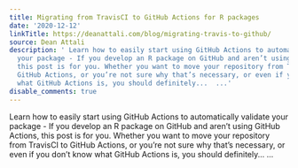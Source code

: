 ```yaml
---
title: Migrating from TravisCI to GitHub Actions for R packages
date: '2020-12-12'
linkTitle: https://deanattali.com/blog/migrating-travis-to-github/
source: Dean Attali
description: ' Learn how to easily start using GitHub Actions to automatically validate
  your package - If you develop an R package on GitHub and aren’t using GitHub Actions,
  this post is for you. Whether you want to move your repository from TravisCI to
  GitHub Actions, or you’re not sure why that’s necessary, or even if you don’t know
  what GitHub Actions is, you should definitely...  ...'
disable_comments: true
---
```

 Learn how to easily start using GitHub Actions to automatically validate your package - If you develop an R package on GitHub and aren’t using GitHub Actions, this post is for you. Whether you want to move your repository from TravisCI to GitHub Actions, or you’re not sure why that’s necessary, or even if you don’t know what GitHub Actions is, you should definitely...  ...